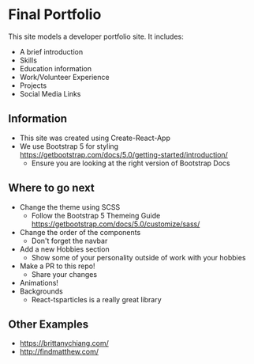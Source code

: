 # Final Portfolio

This site models a developer portfolio site. It includes:

- A brief introduction
- Skills
- Education information
- Work/Volunteer Experience
- Projects
- Social Media Links

## Information

- This site was created using Create-React-App
- We use Bootstrap 5 for styling https://getbootstrap.com/docs/5.0/getting-started/introduction/
    - Ensure you are looking at the right version of Bootstrap Docs

## Where to go next

- Change the theme using SCSS
    - Follow the Bootstrap 5 Themeing Guide https://getbootstrap.com/docs/5.0/customize/sass/
- Change the order of the components
    - Don't forget the navbar
- Add a new Hobbies section
    - Show some of your personality outside of work with your hobbies
- Make a PR to this repo!
    - Share your changes
- Animations!
- Backgrounds
    - React-tsparticles is a really great library


## Other Examples

- https://brittanychiang.com/
- http://findmatthew.com/
